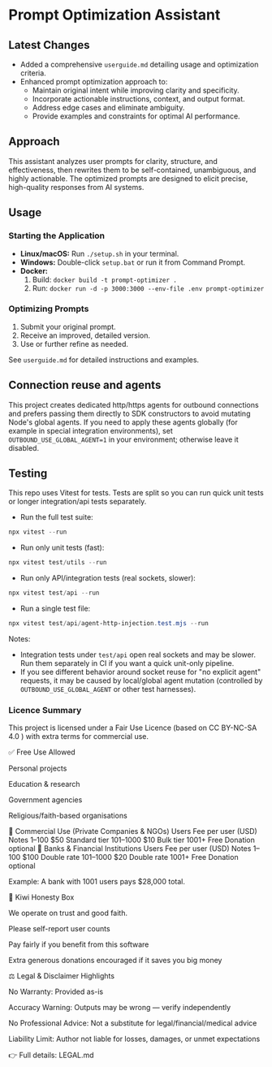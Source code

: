 # Prompt Optimization Assistant

## Latest Changes

- Added a comprehensive `userguide.md` detailing usage and optimization criteria.
- Enhanced prompt optimization approach to:
  - Maintain original intent while improving clarity and specificity.
  - Incorporate actionable instructions, context, and output format.
  - Address edge cases and eliminate ambiguity.
  - Provide examples and constraints for optimal AI performance.

## Approach

This assistant analyzes user prompts for clarity, structure, and effectiveness, then rewrites them to be self-contained, unambiguous, and highly actionable. The optimized prompts are designed to elicit precise, high-quality responses from AI systems.

## Usage

### Starting the Application

- **Linux/macOS:** Run `./setup.sh` in your terminal.
- **Windows:** Double-click `setup.bat` or run it from Command Prompt.
- **Docker:**  
  1. Build: `docker build -t prompt-optimizer .`  
  2. Run: `docker run -d -p 3000:3000 --env-file .env prompt-optimizer`

### Optimizing Prompts

1. Submit your original prompt.
2. Receive an improved, detailed version.
3. Use or further refine as needed.

See `userguide.md` for detailed instructions and examples.

## Connection reuse and agents

This project creates dedicated http/https agents for outbound connections and prefers passing them directly to SDK constructors to avoid mutating Node's global agents. If you need to apply these agents globally (for example in special integration environments), set `OUTBOUND_USE_GLOBAL_AGENT=1` in your environment; otherwise leave it disabled.

## Testing

This repo uses Vitest for tests. Tests are split so you can run quick unit tests or longer integration/api tests separately.

- Run the full test suite:

```powershell
npx vitest --run
```

- Run only unit tests (fast):

```powershell
npx vitest test/utils --run
```

- Run only API/integration tests (real sockets, slower):

```powershell
npx vitest test/api --run
```

- Run a single test file:

```powershell
npx vitest test/api/agent-http-injection.test.mjs --run
```

Notes:
- Integration tests under `test/api` open real sockets and may be slower. Run them separately in CI if you want a quick unit-only pipeline.
- If you see different behavior around socket reuse for "no explicit agent" requests, it may be caused by local/global agent mutation (controlled by `OUTBOUND_USE_GLOBAL_AGENT` or other test harnesses).


### Licence Summary

This project is licensed under a Fair Use Licence (based on CC BY-NC-SA 4.0
) with extra terms for commercial use.

✅ Free Use Allowed

Personal projects

Education & research

Government agencies

Religious/faith-based organisations

💼 Commercial Use (Private Companies & NGOs)
Users	Fee per user (USD)	Notes
1–100	$50	Standard tier
101–1000	$10	Bulk tier
1001+	Free	Donation optional
🏦 Banks & Financial Institutions
Users	Fee per user (USD)	Notes
1–100	$100	Double rate
101–1000	$20	Double rate
1001+	Free	Donation optional

Example: A bank with 1001 users pays $28,000 total.

🍯 Kiwi Honesty Box

We operate on trust and good faith.

Please self-report user counts

Pay fairly if you benefit from this software

Extra generous donations encouraged if it saves you big money

⚖️ Legal & Disclaimer Highlights

No Warranty: Provided as-is

Accuracy Warning: Outputs may be wrong — verify independently

No Professional Advice: Not a substitute for legal/financial/medical advice

Liability Limit: Author not liable for losses, damages, or unmet expectations

👉 Full details: LEGAL.md